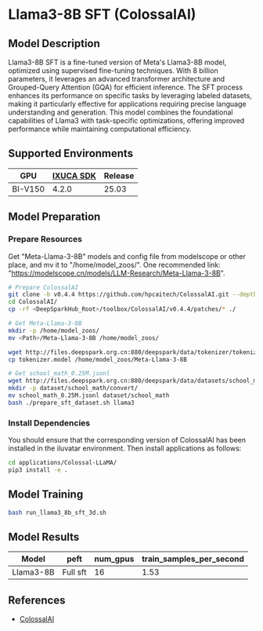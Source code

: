 # Llama3-8B SFT (ColossalAI)

## Model Description

Llama3-8B SFT is a fine-tuned version of Meta's Llama3-8B model, optimized using supervised fine-tuning techniques. With
8 billion parameters, it leverages an advanced transformer architecture and Grouped-Query Attention (GQA) for efficient
inference. The SFT process enhances its performance on specific tasks by leveraging labeled datasets, making it
particularly effective for applications requiring precise language understanding and generation. This model combines the
foundational capabilities of Llama3 with task-specific optimizations, offering improved performance while maintaining
computational efficiency.

## Supported Environments

| GPU    | [IXUCA SDK](https://gitee.com/deep-spark/deepspark#%E5%A4%A9%E6%95%B0%E6%99%BA%E7%AE%97%E8%BD%AF%E4%BB%B6%E6%A0%88-ixuca) | Release |
|--------|-----------|---------|
| BI-V150 | 4.2.0     |  25.03  |

## Model Preparation

### Prepare Resources

Get "Meta-Llama-3-8B" models and config file from modelscope or other place, and mv it to "/home/model_zoos/".
One recommended link: "<https://modelscope.cn/models/LLM-Research/Meta-Llama-3-8B>".

```sh
# Prepare ColossalAI
git clone -b v0.4.4 https://github.com/hpcaitech/ColossalAI.git --depth=1
cd ColossalAI/
cp -rf <DeepSparkHub_Root>/toolbox/ColossalAI/v0.4.4/patches/* ./

# Get Meta-Llama-3-8B
mkdir -p /home/model_zoos/
mv <Path>/Meta-Llama-3-8B /home/model_zoos/

wget http://files.deepspark.org.cn:880/deepspark/data/tokenizer/tokenizer.model
cp tokenizer.model /home/model_zoos/Meta-Llama-3-8B

# Get school_math_0.25M.jsonl
wget http://files.deepspark.org.cn:880/deepspark/data/datasets/school_math_0.25M.jsonl
mkdir -p dataset/school_math/convert/
mv school_math_0.25M.jsonl dataset/school_math
bash ./prepare_sft_dataset.sh llama3
```

### Install Dependencies

You should ensure that the corresponding version of ColossalAI has been installed in the iluvatar environment. Then
install applications as follows:

```sh
cd applications/Colossal-LLaMA/
pip3 install -e . 
```

## Model Training

```sh
bash run_llama3_8b_sft_3d.sh
```

## Model Results

| Model     | peft     | num_gpus | train_samples_per_second |
|-----------|----------|----------|--------------------------|
| Llama3-8B | Full sft | 16       | 1.53                     |

## References

- [ColossalAI](https://github.com/hpcaitech/ColossalAI/tree/v0.4.4/applications/Colossal-LLaMA)
